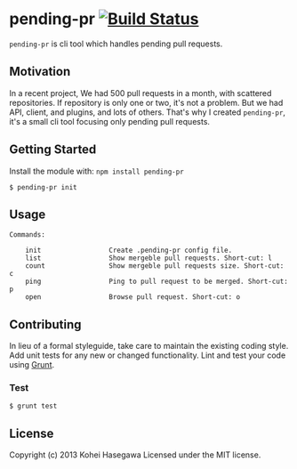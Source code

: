 # pending-pr [![Build Status](https://secure.travis-ci.org/banyan/pending-pr.png?branch=master)](http://travis-ci.org/banyan/pending-pr)

`pending-pr` is cli tool which handles pending pull requests.

## Motivation

In a recent project, We had 500 pull requests in a month, with scattered repositories.
If repository is only one or two, it's not a problem. But we had API, client, and plugins, and lots of others.
That's why I created `pending-pr`, it's a small cli tool focusing only pending pull requests.

## Getting Started

Install the module with: `npm install pending-pr`

```
$ pending-pr init
```

## Usage

```
Commands:

    init                 Create .pending-pr config file.
    list                 Show mergeble pull requests. Short-cut: l
    count                Show mergeble pull requests size. Short-cut: c
    ping                 Ping to pull request to be merged. Short-cut: p
    open                 Browse pull request. Short-cut: o
```

## Contributing
In lieu of a formal styleguide, take care to maintain the existing coding style. Add unit tests for any new or changed functionality. Lint and test your code using [Grunt](http://gruntjs.com/).

### Test

```
$ grunt test
```

## License
Copyright (c) 2013 Kohei Hasegawa
Licensed under the MIT license.
